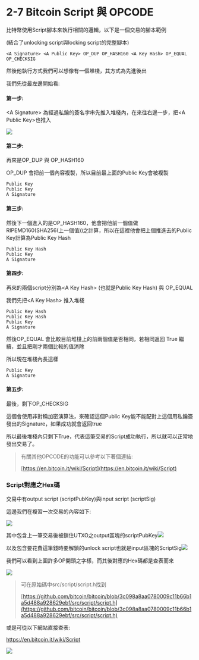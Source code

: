 # 2-7 Bitcoin Script 與 OPCODE

比特幣使用Script腳本來執行相關的邏輯，以下是一個交易的腳本範例

\(結合了unlocking script與locking script的完整腳本\)

```
<A Signature> <A Public Key> OP_DUP OP_HASH160 <A Key Hash> OP_EQUAL OP_CHECKSIG
```

然後他執行方式我們可以想像有一個堆棧，其方式為先進後出

我們先從最左邊開始看:

#### 第一步:

&lt;A Signature&gt; 為經過私鑰的簽名字串先推入堆棧內，在來往右邊一步，把&lt;A Public Key&gt;也推入

![](/assets/89.png)

#### 第二步:

再來是OP\_DUP 與 OP\_HASH160

OP\_DUP 會把前一個內容複製，所以目前最上面的Public Key會被複製

```
Public Key
Public Key
A Signature
```

#### 第三步:

然後下一個進入的是OP\_HASH160，他會把他前一個值做RIPEMD160\(SHA256\(上一個值\)\)之計算，所以在這裡他會把上個推進去的Public Key計算為Public Key Hash

```
Public Key Hash
Public Key
A Signature
```

#### 第四步:

再來的兩個script分別為&lt;A Key Hash&gt; \(也就是Public Key Hash\)  與 OP\_EQUAL

我們先把&lt;A Key Hash&gt; 推入堆棧

```
Public Key Hash
Public Key Hash
Public Key
A Signature
```

然後OP\_EQUAL 會比較目前堆棧上的前兩個值是否相同，若相同返回 True 繼續，並且把剛才兩個比較的值消除

所以現在堆棧內長這樣

```
Public Key
A Signature
```

#### 第五步:

最後，剩下OP\_CHECKSIG

這個會使用非對稱加密演算法，來確認這個Public Key能不能配對上這個用私鑰簽發出的Signature，如果成功就會返回true

所以最後堆棧內只剩下True，代表這筆交易的Script成功執行，所以就可以正常地發出交易了。

> 有關其他OPCODE的功能可以參考以下著個連結:
>
> [https://en.bitcoin.it/wiki/Script](https://en.bitcoin.it/wiki/Script)

### Script對應之Hex碼

交易中有output script \(scriptPubKey\)與input script \(scriptSig\)

這邊我們在複習一次交易的內容如下:

![](/assets/45.png)

其中包含上一筆交易後被鎖住UTXO之output區塊的scriptPubKey![](/assets/24.png)

以及包含要花費這筆錢時要解鎖的unlock script也就是input區塊的ScriptSig![](/assets/23.png)

我們可以看到上圖許多OP開頭之字樣，而其後對應的Hex碼都是查表而來

![](/assets/34.png)

> 可在原始碼中src/script/script.h找到
>
> [https://github.com/bitcoin/bitcoin/blob/3c098a8aa0780009c11b66b1a5d488a928629ebf/src/script/script.h](https://github.com/bitcoin/bitcoin/blob/3c098a8aa0780009c11b66b1a5d488a928629ebf/src/script/script.h)

或是可從以下網站直接查表:

https://en.bitcoin.it/wiki/Script

![](/assets/kopsd9.png)

